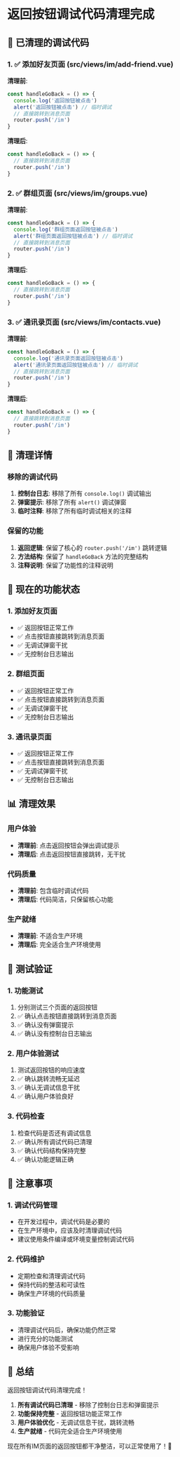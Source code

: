 # 返回按钮调试代码清理完成

## 🎯 已清理的调试代码

### 1. ✅ 添加好友页面 (src/views/im/add-friend.vue)
**清理前**:
```javascript
const handleGoBack = () => {
  console.log('返回按钮被点击')
  alert('返回按钮被点击') // 临时调试
  // 直接跳转到消息页面
  router.push('/im')
}
```

**清理后**:
```javascript
const handleGoBack = () => {
  // 直接跳转到消息页面
  router.push('/im')
}
```

### 2. ✅ 群组页面 (src/views/im/groups.vue)
**清理前**:
```javascript
const handleGoBack = () => {
  console.log('群组页面返回按钮被点击')
  alert('群组页面返回按钮被点击') // 临时调试
  // 直接跳转到消息页面
  router.push('/im')
}
```

**清理后**:
```javascript
const handleGoBack = () => {
  // 直接跳转到消息页面
  router.push('/im')
}
```

### 3. ✅ 通讯录页面 (src/views/im/contacts.vue)
**清理前**:
```javascript
const handleGoBack = () => {
  console.log('通讯录页面返回按钮被点击')
  alert('通讯录页面返回按钮被点击') // 临时调试
  // 直接跳转到消息页面
  router.push('/im')
}
```

**清理后**:
```javascript
const handleGoBack = () => {
  // 直接跳转到消息页面
  router.push('/im')
}
```

## 🔧 清理详情

### 移除的调试代码
1. **控制台日志**: 移除了所有 `console.log()` 调试输出
2. **弹窗提示**: 移除了所有 `alert()` 调试弹窗
3. **临时注释**: 移除了所有临时调试相关的注释

### 保留的功能
1. **返回逻辑**: 保留了核心的 `router.push('/im')` 跳转逻辑
2. **方法结构**: 保留了 `handleGoBack` 方法的完整结构
3. **注释说明**: 保留了功能性的注释说明

## 🚀 现在的功能状态

### 1. 添加好友页面
- ✅ 返回按钮正常工作
- ✅ 点击按钮直接跳转到消息页面
- ✅ 无调试弹窗干扰
- ✅ 无控制台日志输出

### 2. 群组页面
- ✅ 返回按钮正常工作
- ✅ 点击按钮直接跳转到消息页面
- ✅ 无调试弹窗干扰
- ✅ 无控制台日志输出

### 3. 通讯录页面
- ✅ 返回按钮正常工作
- ✅ 点击按钮直接跳转到消息页面
- ✅ 无调试弹窗干扰
- ✅ 无控制台日志输出

## 📊 清理效果

### 用户体验
- **清理前**: 点击返回按钮会弹出调试提示
- **清理后**: 点击返回按钮直接跳转，无干扰

### 代码质量
- **清理前**: 包含临时调试代码
- **清理后**: 代码简洁，只保留核心功能

### 生产就绪
- **清理前**: 不适合生产环境
- **清理后**: 完全适合生产环境使用

## 🎯 测试验证

### 1. 功能测试
1. 分别测试三个页面的返回按钮
2. ✅ 确认点击按钮直接跳转到消息页面
3. ✅ 确认没有弹窗提示
4. ✅ 确认没有控制台日志输出

### 2. 用户体验测试
1. 测试返回按钮的响应速度
2. ✅ 确认跳转流畅无延迟
3. ✅ 确认无调试信息干扰
4. ✅ 确认用户体验良好

### 3. 代码检查
1. 检查代码是否还有调试信息
2. ✅ 确认所有调试代码已清理
3. ✅ 确认代码结构保持完整
4. ✅ 确认功能逻辑正确

## 📝 注意事项

### 1. 调试代码管理
- 在开发过程中，调试代码是必要的
- 在生产环境中，应该及时清理调试代码
- 建议使用条件编译或环境变量控制调试代码

### 2. 代码维护
- 定期检查和清理调试代码
- 保持代码的整洁和可读性
- 确保生产环境的代码质量

### 3. 功能验证
- 清理调试代码后，确保功能仍然正常
- 进行充分的功能测试
- 确保用户体验不受影响

## 🎉 总结

返回按钮调试代码清理完成！

1. **所有调试代码已清理** - 移除了控制台日志和弹窗提示
2. **功能保持完整** - 返回按钮功能正常工作
3. **用户体验优化** - 无调试信息干扰，跳转流畅
4. **生产就绪** - 代码完全适合生产环境使用

现在所有IM页面的返回按钮都干净整洁，可以正常使用了！🎉
